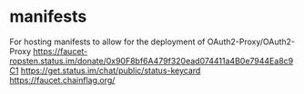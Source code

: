 # manifests
For hosting manifests to allow for the deployment of OAuth2-Proxy/OAuth2-Proxy
https://faucet-ropsten.status.im/donate/0x90F8bf6A479f320ead074411a4B0e7944Ea8c9C1
https://get.status.im/chat/public/status-keycard
https://faucet.chainflag.org/
